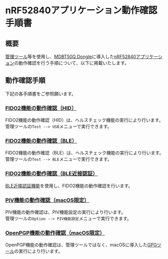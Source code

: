 # nRF52840アプリケーション動作確認手順書

## 概要

[管理ツール](../../../MaintenanceTool/README.md)等を使用し、[MDBT50Q Dongle](../../../FIDO2Device/MDBT50Q_Dongle/README.md)に導入した[nRF52840アプリケーション](../../../nRF52840_app/firmwares/secure_device_app)の動作確認を行う手順について、以下に掲載いたします。

## 動作確認手順

下記の各手順書をご参照願います。

### [FIDO2機能の動作確認（HID）](../../../nRF52840_app/firmwares/secure_device_app/TESTAPPHID.md)

FIDO2機能の動作確認（HID）は、ヘルスチェック機能の実行により行います。<br>
管理ツールの`Test --> USB`メニューで実行できます。

### [FIDO2機能の動作確認（BLE）](../../../nRF52840_app/firmwares/secure_device_app/TESTAPPBLE.md)

FIDO2機能の動作確認（BLE）は、ヘルスチェック機能の実行により行います。<br>
管理ツールの`Test --> BLE`メニューで実行できます。

### [FIDO2機能の動作確認（BLE近接認証）](../../../nRF52840_app/firmwares/secure_device_app/TESTAPPBLEAUTH.md)

[BLE近接認証機能](../../../FIDO2Device/SecureDongleApp/Android/BLEAUTH.md)を使用し、FIDO2機能の動作確認を行います。

### [PIV機能の動作確認（macOS限定）](../../../nRF52840_app/firmwares/secure_device_app/TESTAPPCCID.md)

PIV機能の動作確認は、PIV機能設定の実行により行います。<br>
管理ツールの`Option --> PIV機能設定`メニューで実行できます。

### [OpenPGP機能の動作確認（macOS限定）](../../../nRF52840_app/firmwares/secure_device_app/TESTAPPOPGP.md)

OpenPGP機能の動作確認は、管理ツールではなく、macOSに導入した[GPGツール](https://gpgtools.org)の実行により行います。
